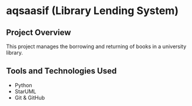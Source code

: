 # aqsaasif    (Library Lending System)

## Project Overview
This project manages the borrowing and returning of books in a university library.

## Tools and Technologies Used
- Python
- StarUML
- Git & GitHub
